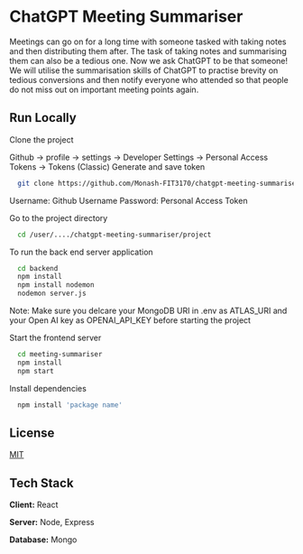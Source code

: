 # ChatGPT Meeting Summariser
Meetings can go on for a long time with someone tasked with taking notes and
then distributing them after. The task of taking notes and summarising them can also be a
tedious one. Now we ask ChatGPT to be that someone! We will utilise the summarisation
skills of ChatGPT to practise brevity on tedious conversions and then notify everyone who
attended so that people do not miss out on important meeting points again.



## Run Locally

Clone the project

Github -> profile -> settings -> Developer Settings -> Personal Access Tokens -> Tokens (Classic)
Generate and save token
```bash
  git clone https://github.com/Monash-FIT3170/chatgpt-meeting-summariser
```
Username: Github Username 
Password: Personal Access Token

Go to the project directory

```bash
  cd /user/..../chatgpt-meeting-summariser/project
```

To run the back end server application

```bash
  cd backend
  npm install
  npm install nodemon 
  nodemon server.js
```
Note: Make sure you delcare your MongoDB URI in .env as ATLAS_URI and your Open AI key as OPENAI_API_KEY before starting the project

Start the frontend server

```bash
  cd meeting-summariser
  npm install
  npm start
```

Install dependencies

```bash
  npm install 'package name'
```


## License

[MIT](https://choosealicense.com/licenses/mit/)


## Tech Stack

**Client:** React

**Server:** Node, Express

**Database:** Mongo
